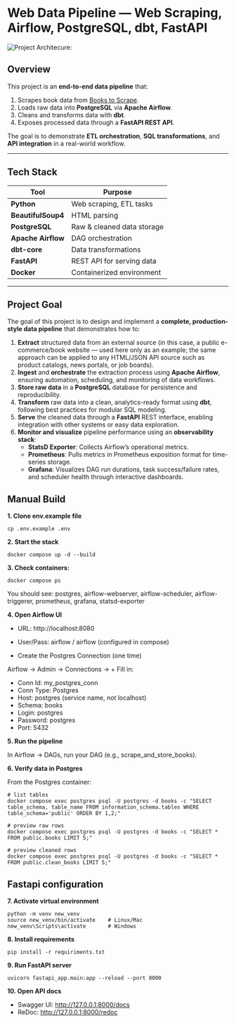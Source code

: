 # Web Data Pipeline — Web Scraping, Airflow, PostgreSQL, dbt, FastAPI

![Project Architecure:](screenshots/project_architecture.png)



## Overview

This project is an **end-to-end data pipeline** that:
1. Scrapes book data from [Books to Scrape](https://books.toscrape.com/).
2. Loads raw data into **PostgreSQL** via **Apache Airflow**.
3. Cleans and transforms data with **dbt**.
4. Exposes processed data through a **FastAPI REST API**.

The goal is to demonstrate **ETL orchestration**, **SQL transformations**, and **API integration** in a real-world workflow.

---

## Tech Stack

| Tool         | Purpose |
|--------------|---------|
| **Python**   | Web scraping, ETL tasks |
| **BeautifulSoup4** | HTML parsing |
| **PostgreSQL** | Raw & cleaned data storage |
| **Apache Airflow** | DAG orchestration |
| **dbt-core** | Data transformations |
| **FastAPI**  | REST API for serving data |
| **Docker**   | Containerized environment |

---

## Project Goal

The goal of this project is to design and implement a **complete, production-style data pipeline** that demonstrates how to:

1. **Extract** structured data from an external source (in this case, a public e-commerce/book website — used here only as an example; the same approach can be applied to any HTML/JSON API source such as product catalogs, news portals, or job boards).
2. **Ingest** and **orchestrate** the extraction process using **Apache Airflow**, ensuring automation, scheduling, and monitoring of data workflows.
3. **Store raw data** in a **PostgreSQL** database for persistence and reproducibility.
4. **Transform** raw data into a clean, analytics-ready format using **dbt**, following best practices for modular SQL modeling.
5. **Serve** the cleaned data through a **FastAPI** REST interface, enabling integration with other systems or easy data exploration.
6. **Monitor and visualize** pipeline performance using an **observability stack**:
   - **StatsD Exporter**: Collects Airflow’s operational metrics.
   - **Prometheus**: Pulls metrics in Prometheus exposition format for time-series storage.
   - **Grafana**: Visualizes DAG run durations, task success/failure rates, and scheduler health through interactive dashboards.


## Manual Build

**1. Clone env.example file**
```
cp .env.example .env
```

**2. Start the stack**
```
docker compose up -d --build
```

**3. Check containers:**
```
docker compose ps
```
You should see: postgres, airflow-webserver, airflow-scheduler, airflow-triggerer, prometheus, grafana, statsd-exporter

**4. Open Airflow UI**

- URL: http://localhost:8080
- User/Pass: airflow / airflow (configured in compose)

- Create the Postgres Connection (one time)

Airflow → Admin → Connections → +
Fill in:

- Conn Id: my_postgres_conn
- Conn Type: Postgres
- Host: postgres (service name, not localhost)
- Schema: books
- Login: postgres
- Password: postgres
- Port: 5432



**5. Run the pipeline**

In Airflow → DAGs, run your DAG (e.g., scrape_and_store_books).

**6. Verify data in Postgres**

From the Postgres container:
```
# list tables
docker compose exec postgres psql -U postgres -d books -c "SELECT table_schema, table_name FROM information_schema.tables WHERE table_schema='public' ORDER BY 1,2;"

# preview raw rows
docker compose exec postgres psql -U postgres -d books -c "SELECT * FROM public.books LIMIT 5;"

# preview cleaned rows
docker compose exec postgres psql -U postgres -d books -c "SELECT * FROM public.clean_books LIMIT 5;"
```

## Fastapi configuration

**7. Activate virtual environment**

```
python -m venv new_venv
source new_venv/bin/activate    # Linux/Mac
new_venv\Scripts\activate       # Windows
```

**8. Install requirements**

```
pip install -r requiriments.txt
```

**9. Run FastAPI server**

```
uvicorn fastapi_app.main:app --reload --port 8000
```

**10. Open API docs**

- Swagger UI: http://127.0.0.1:8000/docs
- ReDoc: http://127.0.0.1:8000/redoc